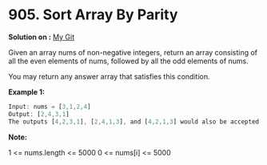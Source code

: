 # 905. Sort Array By Parity
**Solution on :** [My Git](https://github.com/AmanSilawat/Leetcode-Solutions/tree/master/Easy/Array/905.%20Sort%20Array%20By%20Parity/script.js)

Given an array nums of non-negative integers, return an array consisting of all the even elements of nums, followed by all the odd elements of nums.

You may return any answer array that satisfies this condition.

 

**Example 1:**
```js
Input: nums = [3,1,2,4]
Output: [2,4,3,1]
The outputs [4,2,3,1], [2,4,1,3], and [4,2,1,3] would also be accepted.
```
 

**Note:**

1 <= nums.length <= 5000
0 <= nums[i] <= 5000